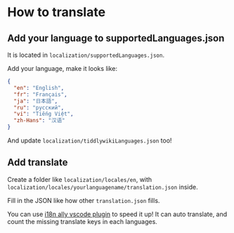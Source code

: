 # How to translate

## Add your language to supportedLanguages.json

It is located in `localization/supportedLanguages.json`.

Add your language, make it looks like:

```json
{
  "en": "English",
  "fr": "Français",
  "ja": "日本語",
  "ru": "русский",
  "vi": "Tiếng Việt",
  "zh-Hans": "汉语"
}
```

And update `localization/tiddlywikiLanguages.json` too!

## Add translate

Create a folder like `localization/locales/en`, with `localization/locales/yourlanguagename/translation.json` inside.

Fill in the JSON like how other `translation.json` fills.

You can use [i18n ally vscode plugin](https://marketplace.visualstudio.com/items?itemName=Lokalise.i18n-ally) to speed it up! It can auto translate, and count the missing translate keys in each languages.
